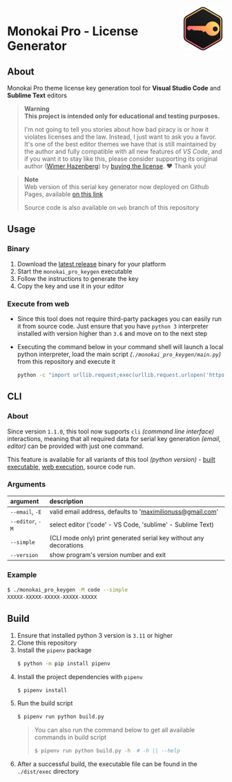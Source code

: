 <img align="right" width="100" height="100" src="./data/icons/icon_main.png">

# Monokai Pro - License Generator


## About
Monokai Pro theme license key generation tool for **Visual Studio Code** and **Sublime Text** editors

> **Warning**  
> **This project is intended only for educational and testing purposes.**  
>
> I'm not going to tell you stories about how bad piracy is or how it violates licenses and the law. Instead, I just want to ask you a favor. It's one of the best editor themes we have that is still maintained by the author and fully compatible with all new features of *VS Code*, and if you want it to stay like this, please consider supporting its original author ([Wimer Hazenberg](https://monokai.nl/)) by [buying the license](https://monokai.pro/). ❤️ Thank you!

> **Note**  
> Web version of this serial key generator now deployed on Github Pages, available [on this link](https://maximilionus.github.io/monokai_pro_keygen)  
>
> Source code is also available on `web` branch of this repository


## Usage
### Binary
1. Download the [latest release](https://github.com/maximilionus/monokai_pro_keygen/releases/latest/) binary for your platform
2. Start the `monokai_pro_keygen` executable
3. Follow the instructions to generate the key
4. Copy the key and use it in your editor

### Execute from web
- Since this tool does not require third-party packages you can easily run it from source code. Just ensure that you have `python 3` interpreter installed with version higher than `3.6` and move on to the next step

- Executing the command below in your command shell will launch a local python interpreter, load the main script *(`./monokai_pro_keygen/main.py`)* from this repository and execute it
    ```bash
    python -c "import urllib.request;exec(urllib.request.urlopen('https://github.com/maximilionus/monokai_pro_keygen/raw/master/monokai_pro_keygen/main.py').read())"
    ```


## CLI
### About
Since version `1.1.0`, this tool now supports `cli` *(command line interface)* interactions, meaning that all required data for serial key generation *(email, editor)* can be provided with just one command.

This feature is available for all variants of this tool *(python version)* - [built executable](#binary), [web execution](#execute-from-web), source code run.

### Arguments
| argument         | description                                                        |
| :--------------- | :----------------------------------------------------------------- |
| `--email`, `-E`  | valid email address, defaults to 'maximilionuss@gmail.com'         |
| `--editor`, `-M` | select editor ('code' - VS Code, 'sublime' - Sublime Text)         |
| `--simple`       | (CLI mode only) print generated serial key without any decorations |
| `--version`      | show program's version number and exit                             |

### Example
```bash
$ ./monokai_pro_keygen -M code --simple
XXXXX-XXXXX-XXXXX-XXXXX-XXXXX
```


## Build
1. Ensure that installed python 3 version is `3.11` or higher
2. Clone this repository
3. Install the `pipenv` package
   ```bash
   $ python -m pip install pipenv
   ```
4. Install the project dependencies with `pipenv`
   ```bash
   $ pipenv install
   ```
5. Run the build script
   ```bash
   $ pipenv run python build.py
   ```
   > You can also run the command below to get all available commands in build script
   > ```bash
   > $ pipenv run python build.py -h  # -h || --help
   > ```
6. After a successful build, the executable file can be found in the `./dist/exec` directory
